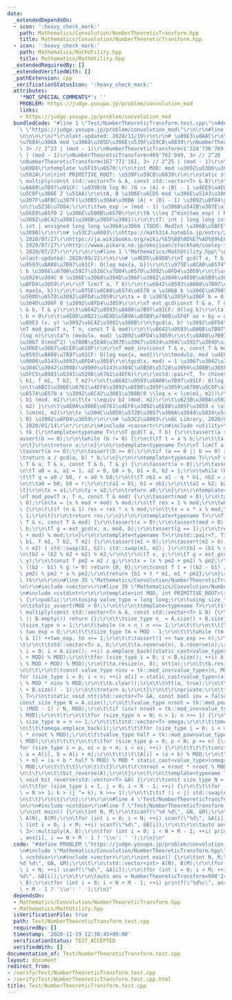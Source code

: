 ```yaml
---
data:
  _extendedDependsOn:
  - icon: ':heavy_check_mark:'
    path: Mathematics/Convolution/NumberTheoreticTransform.hpp
    title: Mathematics/Convolution/NumberTheoreticTransform.hpp
  - icon: ':heavy_check_mark:'
    path: Mathematics/MathUtility.hpp
    title: Mathematics/MathUtility.hpp
  _extendedRequiredBy: []
  _extendedVerifiedWith: []
  _pathExtension: cpp
  _verificationStatusIcon: ':heavy_check_mark:'
  attributes:
    '*NOT_SPECIAL_COMMENTS*': ''
    PROBLEM: https://judge.yosupo.jp/problem/convolution_mod
    links:
    - https://judge.yosupo.jp/problem/convolution_mod
  bundledCode: "#line 1 \"Test/NumberTheoreticTransform.test.cpp\"\n#define PROBLEM\
    \ \"https://judge.yosupo.jp/problem/convolution_mod\"\r\n\r\n#line 1 \"Mathematics/Convolution/NumberTheoreticTransform.hpp\"\
    \n\n\n\r\n/*\r\nlast-updated: 2020/11/19\r\n\r\n# \u89E3\u8AAC\r\n\u4EE3\u8868\
    \u7684\u306A mod \u3068\u305D\u306E\u539F\u59CB\u6839\r\nNumberTheoreticTransform<998'244'353,\
    \ 3> // 2^23 | (mod - 1)\r\nNumberTheoreticTransform<1'224'736'769, 3> // 2^24\
    \ | (mod - 1)\r\nNumberTheoreticTransform<469'762'049, 3> // 2^26 | (mod - 1)\r\
    \nNumberTheoreticTransform<167'772'161, 3> // 2^25 | (mod - 1)\r\n\r\n# \u4ED5\
    \u69D8\r\ntemplate \u5F15\u6570:\r\n\tint MOD: mod \u3092\u53D6\u308A\u305F\u3044\
    \u5024\r\n\tint PRIMITIVE_ROOT: \u539F\u59CB\u6839\r\n\r\nstatic std::vector<T>\
    \ multiply(const std::vector<T> & A, const std::vector<T> & B)\r\n\t\u6642\u9593\
    \u8A08\u7B97\u91CF: \u0398(N log N) (N := |A| + |B| - 1 \u4EE5\u4E0A\u306E\u6700\
    \u5C0F\u306E 2 \u51AA)\r\n\tA, B \u306E\u6CD5 mod \u306E\u5143\u3067\u306E\u7573\
    \u307F\u8FBC\u307F(\u30B5\u30A4\u30BA |A| + |B| - 1) \u3092\u8FD4\u3059\r\n\t\r\
    \n\t\u5236\u7D04:\r\n\t\ttwo_exp := (mod - 1) \u306B\u542B\u307E\u308C\u308B\u7D20\
    \u56E0\u6570 2 \u306E\u500B\u6570\r\n\t\tN \\leq 2^min(two_exp) ( N \u4E57\u6839\
    \u3092\u6C42\u3081\u308B\u305F\u3081)\r\n\t\tT: int | long long int | unsigned\
    \ int | unsigned long long \u306A\u3069 (TODO: ModInt \u306B\u5BFE\u5FDC\u3059\
    \u308B)\r\n\r\n# \u53C2\u8003\r\nhttps://math314.hateblo.jp/entry/2015/05/07/014908,\
    \ 2020/07/27\r\nhttps://ja.wikibooks.org/wiki/%E5%88%9D%E7%AD%89%E6%95%B4%E6%95%B0%E8%AB%96/%E5%8E%9F%E5%A7%8B%E6%A0%B9%E3%81%A8%E6%8C%87%E6%95%B0,\
    \ 2020/07/27\r\nhttp://wwwa.pikara.ne.jp/okojisan/stockham/cooley-tukey.html,\
    \ 2020/07/27\r\n*/\r\n\r\n#line 1 \"Mathematics/MathUtility.hpp\"\n\n\n\r\n/*\r\
    \nlast-updated: 2020/09/21\r\n\r\n# \u4ED5\u69D8\r\nT gcd(T a, T b)\r\n\t\u6642\
    \u9593\u8A08\u7B97\u91CF: O(log max{a, b})\r\n\t\u975E\u8CA0\u6574\u6570 a \u3068\
    \ b \u306E\u6700\u5927\u516C\u7D04\u6570\u3092\u8FD4\u3059\r\n\t\u4E00\u65B9\u306E\
    \u5024\u304C 0 \u306E\u3068\u304D\u306F\u3082\u3046\u4E00\u65B9\u306E\u5024\u3092\
    \u8FD4\u3059\r\n\r\nT lcm(T a, T b)\r\n\t\u6642\u9593\u8A08\u7B97\u91CF: O(log\
    \ max{a, b})\r\n\t\u975E\u8CA0\u6574\u6570 a \u3068 b \u306E\u6700\u5C0F\u516C\
    \u500D\u6570\u3092\u8FD4\u3059\r\n\ta = 0 \u307E\u305F\u306F b = 0 \u306E\u3068\
    \u304D\u306F 0 \u3092\u8FD4\u3059\r\n\r\nT ext_gcd(const T & a, T & x, const T\
    \ & b, T & y)\r\n\t\u6642\u9593\u8A08\u7B97\u91CF: O(log b)\r\n\ta > 0 \u304B\u3064\
    \ b > 0\r\n\t\u4E00\u6B21\u4E0D\u5B9A\u65B9\u7A0B\u5F0F ax + by = gcd(x, y) \u306E\
    \u89E3 (x, y) \u3092\u6C42\u3081\u308B\r\n\tgcd(a, b) \u3092\u8FD4\u3059\r\n\r\
    \nT mod_pow(T x, T n, const T & mod)\r\n\t\u6642\u9593\u8A08\u7B97\u91CF: \u0398\
    (log n)\r\n\ta^n (modulo. mod) \u3092\u8FD4\u3059\r\n\t\u8A08\u7B97\u904E\u7A0B\
    \u3067 O(mod^2) \u7A0B\u5EA6\u307E\u3067\u5024\u304C\u5927\u304D\u304F\u306A\u308B\
    \u306E\u3067\u6CE8\u610F\r\n\r\nT mod_inv(const T & x, const T & mod)\r\n\t\u6642\
    \u9593\u8A08\u7B97\u91CF: O(log max{x, mod})\r\n\tmodulo. mod \u4E0A\u306E x \u306E\
    \u9006\u5143\u3092\u8FD4\u3059\r\n\tgcd(x, mod) = 1 \u3067\u3042\u308B\u5FC5\u8981\
    \u304C\u3042\u308B(\u9006\u5143\u304C\u5B58\u5728\u3059\u308B\u305F\u3081\u306E\
    \u5FC5\u8981\u5341\u5206\u6761\u4EF6)\r\n\r\nstd::pair<T, T> chinese_remainder(T\
    \ b1, T m1, T b2, T m2)\r\n\t\u6642\u9593\u8A08\u7B97\u91CF: O(log max{m1, m2})\r\
    \n\t\u6B21\u306E\u6761\u4EF6\u3092\u6E80\u305F\u3059\u6700\u5C0F\u306E\u975E\u8CA0\
    \u6574\u6570 x \u3092\u6C42\u3081\u308B(0 \\leq x < lcm(m1, m2))\r\n\t\tx \\equiv\
    \ b1 (mod. m1)\r\n\t\tx \\equiv b2 (mod. m2)\r\n\t\u623B\u308A\u5024: { x, lcm(m1,\
    \ m2) }\r\n\t\u4E0A\u306E\u6761\u4EF6\u3092\u6E80\u305F\u3059 x \u306F\u5468\u671F\
    \ lcm(m1, m2)\r\n\tx \u304C\u5B58\u5728\u3057\u306A\u3044\u5834\u5408\u306F {0,\
    \ 0} \u3092\u8FD4\u3059\r\n\r\n# \u53C2\u8003\r\nAC Library, 2020/09/21\r\nhttps://noshi91.hatenablog.com/entry/2019/04/01/184957,\
    \ 2020/01/14\r\n*/\r\n\r\n#include <cassert>\r\n#include <utility>\r\n\r\nnamespace\
    \ tk {\r\ntemplate<typename T>\r\nT gcd(T a, T b) {\r\n\tassert(a >= 0);\r\n\t\
    assert(b >= 0);\r\n\twhile (b != 0) {\r\n\t\tT t = a % b;\r\n\t\ta = b; b = t;\r\
    \n\t}\r\n\treturn a;\r\n}\r\n\r\ntemplate<typename T>\r\nT lcm(T a, T b) {\r\n\
    \tassert(a >= 0);\r\n\tassert(b >= 0);\r\n\tif (a == 0 || b == 0) return 0;\r\n\
    \treturn a / gcd(a, b) * b;\r\n}\r\n\r\ntemplate<typename T>\r\nT ext_gcd(const\
    \ T & a, T & x, const T & b, T & y) {\r\n\tassert(a > 0);\r\n\tassert(b > 0);\r\
    \n\tT a0 = a, a1 = 1, a2 = 0, b0 = b, b1 = 0, b2 = 1;\r\n\twhile (b0 > 0) {\r\n\
    \t\tT q = a0 / b0, r = a0 % b0;\r\n\t\tT nb1 = a1 - q * b1, nb2 = a2 - q * b2;\r\
    \n\t\ta0 = b0; b0 = r;\r\n\t\ta1 = b1; b1 = nb1;\r\n\t\ta2 = b2; b2 = nb2;\r\n\
    \t}\r\n\tx = a1;\r\n\ty = a2;\r\n\treturn a0;\r\n}\r\n\r\ntemplate<typename T>\r\
    \nT mod_pow(T x, T n, const T & mod) {\r\n\tassert(mod > 0);\r\n\tassert(n >=\
    \ 0);\r\n\tx = (x % mod + mod) % mod;\r\n\tT res = 1 % mod;\r\n\twhile (n > 0)\
    \ {\r\n\t\tif (n & 1) res = res * x % mod;\r\n\t\tx = x * x % mod;\r\n\t\tn >>=\
    \ 1;\r\n\t}\r\n\treturn res;\r\n}\r\n\r\ntemplate<typename T>\r\nT mod_inv(const\
    \ T & x, const T & mod) {\r\n\tassert(x > 0);\r\n\tassert(mod > 0);\r\n\tT a,\
    \ b;\r\n\tT g = ext_gcd(x, a, mod, b);\r\n\tassert(g == 1);\r\n\treturn (a % mod\
    \ + mod) % mod;\r\n}\r\n\r\ntemplate<typename T>\r\nstd::pair<T, T> chinese_remainder(T\
    \ b1, T m1, T b2, T m2) {\r\n\tassert(m1 > 0);\r\n\tassert(m2 > 0);\r\n\tif (m1\
    \ < m2) { std::swap(b1, b2); std::swap(m1, m2); }\r\n\tb1 = (b1 % m1 + m1) % m1;\r\
    \n\tb2 = (b2 % m2 + m2) % m2;\r\n\t\r\n\tT x, y;\r\n\tT g = ext_gcd(m1, x, m2,\
    \ y);\r\n\tconst T pm2 = m2 / g;\r\n\tx = (x % pm2 + pm2) % pm2;\r\n\t\r\n\tif\
    \ ((b2 - b1) % g != 0) return {0, 0};\r\n\tconst T t = ((b2 - b1) / g % pm2 +\
    \ pm2) % pm2 * x % pm2;\r\n\treturn {b1 + t * m1, m1 * pm2};\r\n}\r\n} // namespace\
    \ tk\r\n\r\n\n#line 35 \"Mathematics/Convolution/NumberTheoreticTransform.hpp\"\
    \n\r\n#include <vector>\r\n#line 39 \"Mathematics/Convolution/NumberTheoreticTransform.hpp\"\
    \n#include <cstdint>\r\n\r\ntemplate<int MOD, int PRIMITIVE_ROOT>\r\nstruct NumberTheoreticTransform\
    \ {\r\npublic:\r\n\tusing value_type = long long;\r\n\tusing size_type = std::uint_fast32_t;\r\
    \n\tstatic_assert(MOD > 0);\r\n\t\r\n\ttemplate<typename T>\r\n\tstatic std::vector<T>\
    \ multiply(const std::vector<T> & A, const std::vector<T> & B) {\r\n\t\tif (A.empty()\
    \ || B.empty()) return {};\r\n\t\tsize_type n_ = A.size() + B.size() - 1;\r\n\t\
    \tsize_type n = 1;\r\n\t\twhile (n < n_) n <<= 1;\r\n\t\t\r\n\t\t{\r\n\t\t\tsize_type\
    \ two_exp = 0;\r\n\t\t\tsize_type tm = MOD - 1;\r\n\t\t\twhile (tm > 0 && (~tm\
    \ & 1)) ++two_exp, tm >>= 1;\r\n\t\t\tassert(1 << two_exp >= n);\r\n\t\t}\r\n\t\
    \t\r\n\t\tstd::vector<T> a, b;\r\n\t\ta.reserve(n), b.reserve(n);\r\n\t\tfor (size_type\
    \ i = 0; i < A.size(); ++i) a.emplace_back((static_cast<value_type>(A[i]) % MOD\
    \ + MOD) % MOD);\r\n\t\tfor (size_type i = 0; i < B.size(); ++i) b.emplace_back((static_cast<value_type>(B[i])\
    \ % MOD + MOD) % MOD);\r\n\t\ta.resize(n, 0); ntt(a);\r\n\t\tb.resize(n, 0); ntt(b);\r\
    \n\t\t\r\n\t\tconst value_type ninv = tk::mod_inv<value_type>(n, MOD);\r\n\t\t\
    for (size_type i = 0; i < n; ++i) a[i] = static_cast<value_type>(a[i]) * static_cast<value_type>(b[i])\
    \ % MOD * ninv % MOD;\r\n\t\tb.clear();\r\n\t\tntt(a, true);\r\n\t\ta.resize(A.size()\
    \ + B.size() - 1);\r\n\t\treturn a;\r\n\t}\r\n\t\r\nprivate:\r\n\ttemplate<typename\
    \ T>\r\n\tstatic void ntt(std::vector<T> &A, const bool inv = false) {\r\n\t\t\
    const size_type N = A.size();\r\n\t\tvalue_type nroot = tk::mod_pow<value_type>(PRIMITIVE_ROOT,\
    \ (MOD - 1) / N, MOD);\r\n\t\tif (inv) nroot = tk::mod_inv<value_type>(nroot,\
    \ MOD);\r\n\t\t\r\n\t\tfor (size_type n = N; n > 1; n >>= 1) {\r\n\t\t\tconst\
    \ size_type m = n >> 1;\r\n\t\t\tstd::vector<T> omega;\r\n\t\t\tomega.reserve(m);\r\
    \n\t\t\tomega.emplace_back(1);\r\n\t\t\tfor (size_type i = 0; i < m; ++i) omega.emplace_back(static_cast<value_type>(omega.back())\
    \ * nroot % MOD);\r\n\t\t\tvalue_type half = tk::mod_pow<value_type>(nroot, m,\
    \ MOD);\r\n\t\t\t\r\n\t\t\tfor (size_type p = 0; p < N; p += n) {\r\n\t\t\t\t\
    for (size_type i = p, ei = p + m; i < ei; ++i) {\r\n\t\t\t\t\tconst value_type\
    \ a = A[i], b = A[i + m];\r\n\t\t\t\t\tA[i] = (a + b) % MOD;\r\n\t\t\t\t\tA[i\
    \ + m] = (a + b * half % MOD) % MOD * static_cast<value_type>(omega[i - p]) %\
    \ MOD;\r\n\t\t\t\t}\r\n\t\t\t}\r\n\t\t\tnroot = nroot * nroot % MOD;\r\n\t\t}\r\
    \n\t\t\r\n\t\tbit_reverse(A);\r\n\t}\r\n\t\r\n\ttemplate<typename T>\r\n\tstatic\
    \ void bit_reverse(std::vector<T> &A) {\r\n\t\tconst size_type N = A.size();\r\
    \n\t\tfor (size_type i = 1, j = 0; i < N - 1; ++i) {\r\n\t\t\tfor (size_type k\
    \ = N >> 1; k > (j ^= k); k >>= 1);\r\n\t\t\tif (i < j) std::swap(A[i], A[j]);\r\
    \n\t\t}\r\n\t}\r\n};\r\n\r\n\n#line 4 \"Test/NumberTheoreticTransform.test.cpp\"\
    \n\r\n#include <cstdio>\r\n#line 7 \"Test/NumberTheoreticTransform.test.cpp\"\n\
    \r\nint main() {\r\n\tint N, M;\r\n\tscanf(\"%d %d\", &N, &M);\r\n\t\r\n\tstd::vector<int>\
    \ A(N), B(M);\r\n\tfor (int i = 0; i < N; ++i) scanf(\"%d\", &A[i]);\r\n\tfor\
    \ (int i = 0; i < M; ++i) scanf(\"%d\", &B[i]);\r\n\t\r\n\tauto ans = NumberTheoreticTransform<998'244'353,\
    \ 3>::multiply(A, B);\r\n\tfor (int i = 0; i < N + M - 1; ++i) printf(\"%d%c\"\
    , ans[i], i == N + M - 1 ? '\\n': ' ');\r\n}\n"
  code: "#define PROBLEM \"https://judge.yosupo.jp/problem/convolution_mod\"\r\n\r\
    \n#include \"Mathematics/Convolution/NumberTheoreticTransform.hpp\"\r\n\r\n#include\
    \ <cstdio>\r\n#include <vector>\r\n\r\nint main() {\r\n\tint N, M;\r\n\tscanf(\"\
    %d %d\", &N, &M);\r\n\t\r\n\tstd::vector<int> A(N), B(M);\r\n\tfor (int i = 0;\
    \ i < N; ++i) scanf(\"%d\", &A[i]);\r\n\tfor (int i = 0; i < M; ++i) scanf(\"\
    %d\", &B[i]);\r\n\t\r\n\tauto ans = NumberTheoreticTransform<998'244'353, 3>::multiply(A,\
    \ B);\r\n\tfor (int i = 0; i < N + M - 1; ++i) printf(\"%d%c\", ans[i], i == N\
    \ + M - 1 ? '\\n': ' ');\r\n}"
  dependsOn:
  - Mathematics/Convolution/NumberTheoreticTransform.hpp
  - Mathematics/MathUtility.hpp
  isVerificationFile: true
  path: Test/NumberTheoreticTransform.test.cpp
  requiredBy: []
  timestamp: '2020-11-19 12:38:45+09:00'
  verificationStatus: TEST_ACCEPTED
  verifiedWith: []
documentation_of: Test/NumberTheoreticTransform.test.cpp
layout: document
redirect_from:
- /verify/Test/NumberTheoreticTransform.test.cpp
- /verify/Test/NumberTheoreticTransform.test.cpp.html
title: Test/NumberTheoreticTransform.test.cpp
---
```

